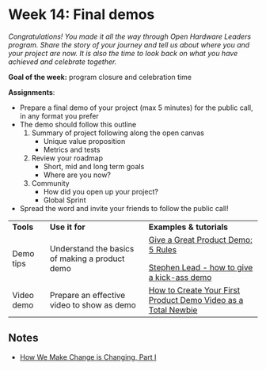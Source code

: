 
# Week 14: Final demos

_Congratulations! You made it all the way through Open Hardware Leaders program. Share the story of your journey and tell us about where you and your project are now. It is also the time to look back on what you have achieved and celebrate together._

**Goal of the week:** program closure and celebration time

**Assignments**:

*   Prepare a final demo of your project (max 5 minutes) for the public call, in any format you prefer
*   The demo should follow this outline
    1. Summary of project following along the open canvas
        *   Unique value proposition
        *   Metrics and tests
    2. Review your roadmap
        *   Short, mid and long term goals
        *   Where are you now?
    3. Community
        *   How did you open up your project?
        *   Global Sprint
*   Spread the word and invite your friends to follow the public call!

<table>
  <tr>
   <td>
<strong>Tools</strong>
   </td>
   <td><strong>Use it for</strong>
   </td>
   <td><strong>Examples & tutorials</strong>
   </td>
  </tr>
  <tr>
   <td>Demo tips
   </td>
   <td>Understand the basics of making a product demo
   </td>
   <td><a href="https://www.inc.com/geoffrey-james/give-a-great-product-demo-5-rules.html">Give a Great Product Demo: 5 Rules</a>
<p></p>
<a href="https://www.youtube.com/watch?v=Cxl_3ANnE0A">Stephen Lead - how to give a kick-ass demo</a>
   </td>
  </tr>
  <tr>
   <td>Video demo
   </td>
   <td>Prepare an effective video to show as demo
   </td>
   <td><a href="https://www.process.st/product-demo-video/">How to Create Your First Product Demo Video as a Total Newbie</a>
   </td>
  </tr>
</table>



<!-- Footnotes themselves at the bottom. -->
## Notes
- [How We Make Change is Changing, Part I](https://medium.com/organizer-sandbox/how-we-make-change-is-changing-part-i-5326186575e6#.q10o4lync)
